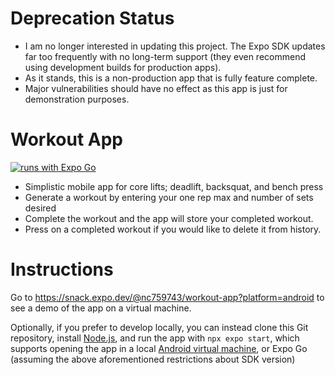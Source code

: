 # Deprecation Status

- I am no longer interested in updating this project. The Expo SDK updates far too frequently with no long-term support (they even recommend using development builds for production apps).
- As it stands, this is a non-production app that is fully feature complete.
- Major vulnerabilities should have no effect as this app is just for demonstration purposes.

# Workout App

[![runs with Expo Go](https://img.shields.io/badge/Runs%20with%20Expo%20Go-000.svg?style=flat-square&logo=EXPO&labelColor=f3f3f3&logoColor=000)](https://expo.dev/client)

- Simplistic mobile app for core lifts; deadlift, backsquat, and bench press
- Generate a workout by entering your one rep max and number of sets desired
- Complete the workout and the app will store your completed workout.
- Press on a completed workout if you would like to delete it from history.

# Instructions

Go to https://snack.expo.dev/@nc759743/workout-app?platform=android to see a demo of the app on a virtual machine.

Optionally, if you prefer to develop locally, you can instead clone this Git repository, install [Node.js](https://nodejs.org/en), and run the app with `npx expo start`, which supports opening the app in a local [Android virtual machine](https://docs.expo.dev/workflow/android-studio-emulator/), or Expo Go (assuming the above aforementioned restrictions about SDK version)
